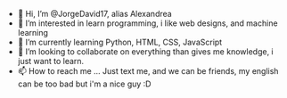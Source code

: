- 👋 Hi, I’m @JorgeDavid17, alias Alexandrea
- 👀 I’m interested in learn programming, i like web designs, and machine learning
- 🌱 I’m currently learning Python, HTML, CSS, JavaScript
- 💞️ I’m looking to collaborate on everything than gives me knowledge, i just want to learn.
- 📫 How to reach me ... Just text me, and we can be friends, my english can be too bad but i'm a nice guy :D 

<!---
JorgeDavid17/JorgeDavid17 is a ✨ special ✨ repository because its `README.md` (this file) appears on your GitHub profile.
You can click the Preview link to take a look at your changes.
--->

